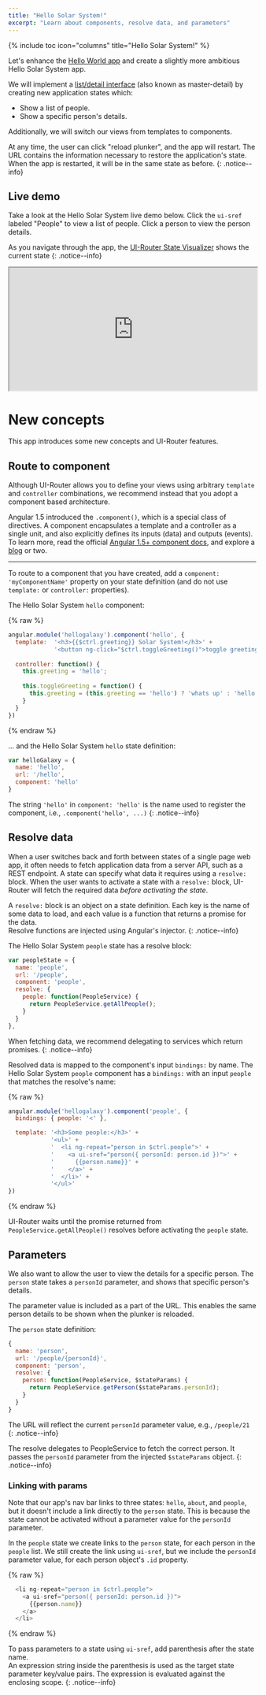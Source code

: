 ```yaml
---
title: "Hello Solar System!"
excerpt: "Learn about components, resolve data, and parameters"
---
```

{% include toc icon="columns" title="Hello Solar System!" %}

Let's enhance the [Hello World app](/tutorial/ng1/helloworld) and create a slightly more ambitious Hello Solar System app.

We will implement a [list/detail interface](https://en.wikipedia.org/wiki/Master%E2%80%93detail_interface)
(also known as master-detail) by creating new application states which:

- Show a list of people.
- Show a specific person's details.

Additionally, we will switch our views from templates to components.

At any time, the user can click "reload plunker", and the app will restart.
The URL contains the information necessary to restore the application's state.
When the app is restarted, it will be in the same state as before.
{: .notice--info}

## Live demo

Take a look at the Hello Solar System live demo below.
Click the `ui-sref` labeled "People" to view a list of people.
Click a person to view the person details.

As you navigate through the app, the [UI-Router State Visualizer](https://github.com/ui-router/visualizer) shows
the current state
{: .notice--info}

<iframe style="width: 100%; height: 250px;" src="http://embed.plnkr.co/2SSO4Y/" frameborder="1" allowfullscren="allowfullscren"></iframe>

<br>

# New concepts

This app introduces some new concepts and UI-Router features.

## Route to component

Although UI-Router allows you to define your views using arbitrary `template` and `controller` combinations, we
recommend instead that you adopt a component based architecture.

Angular 1.5 introduced the `.component()`, which is a special class of directives.
A component encapsulates a template and a controller as a single unit, and also explicitly defines its
inputs (data) and outputs (events).
To learn more, read the official [Angular 1.5+ component docs](https://docs.angularjs.org/guide/component),
and explore a [blog](https://toddmotto.com/exploring-the-angular-1-5-component-method) or two.

---

To route to a component that you have created, add a `component: 'myComponentName'`
property on your state definition (and do not use `template:` or `controller:` properties).

The Hello Solar System `hello` component:

{% raw %}
```js
angular.module('hellogalaxy').component('hello', {
  template:  '<h3>{{$ctrl.greeting}} Solar System!</h3>' +
             '<button ng-click="$ctrl.toggleGreeting()">toggle greeting</button>',
           
  controller: function() {
    this.greeting = 'hello';
  
    this.toggleGreeting = function() {
      this.greeting = (this.greeting == 'hello') ? 'whats up' : 'hello'
    }
  }
})
```
{% endraw %}

... and the Hello Solar System `hello` state definition:

```js
var helloGalaxy = {
  name: 'hello',
  url: '/hello',
  component: 'hello'
}
```

The string `'hello'` in `component: 'hello'` is the name used to register the component, i.e., `.component('hello', ...)`
{: .notice--info}

## Resolve data

When a user switches back and forth between states of a single page web app, it often needs to fetch
application data from a server API, such as a REST endpoint.
A state can specify what data it requires using a `resolve:` block.
When the user wants to activate a state with a `resolve:` block,
UI-Router will fetch the required data *before activating the state*.

A `resolve:` block is an object on a state definition.  Each key is the name of some data to load, and each value
is a function that returns a promise for the data.  
Resolve functions are injected using Angular's injector.
{: .notice--info}

The Hello Solar System `people` state has a resolve block:

```js
var peopleState = {
  name: 'people',
  url: '/people',
  component: 'people',
  resolve: {
    people: function(PeopleService) {
      return PeopleService.getAllPeople();
    }
  }
},
```

When fetching data, we recommend delegating to services which return promises.
{: .notice--info}

Resolved data is mapped to the component's input `bindings:` by name.
The Hello Solar System `people` component has a `bindings:` with an input `people` that matches the resolve's name:

{% raw %}
```js
angular.module('hellogalaxy').component('people', {
  bindings: { people: '<' },

  template: '<h3>Some people:</h3>' +
            '<ul>' +
            '  <li ng-repeat="person in $ctrl.people">' +
            '    <a ui-sref="person({ personId: person.id })">' +
            '      {{person.name}}' +
            '    </a>' +
            '  </li>' +
            '</ul>'
})
```
{% endraw %}

UI-Router waits until the promise returned from `PeopleService.getAllPeople()` resolves before activating the `people` state.

## Parameters

We also want to allow the user to view the details for a specific person.
The `person` state takes a `personId` parameter, and shows that specific person's details.

The parameter value is included as a part of the URL.
This enables the same person details to be shown when the plunker is reloaded.

The `person` state definition:

```js
{
  name: 'person',
  url: '/people/{personId}',
  component: 'person',
  resolve: {
    person: function(PeopleService, $stateParams) {
      return PeopleService.getPerson($stateParams.personId);
    }
  }
}
```

The URL will reflect the current `personId` parameter value, e.g., `/people/21`
{: .notice--info}

The resolve delegates to PeopleService to fetch the correct person.
It passes the `personId` parameter from the injected `$stateParams` object.
{: .notice--info}

### Linking with params

Note that our app's nav bar links to three states: `hello`, `about`, and `people`,
but it doesn't include a link directly to the `person` state.
This is because the state cannot be activated without a parameter value for the `personId` parameter.

In the `people` state we create links to the `person` state, for each person in the `people` list.
We still create the link using `ui-sref`, but we include the `personId` parameter value, for each person object's `.id` property.

{% raw %}
```js
  <li ng-repeat="person in $ctrl.people">
    <a ui-sref="person({ personId: person.id })">
      {{person.name}}
    </a>
  </li>
```
{% endraw %}

To pass parameters to a state using `ui-sref`, add parenthesis after the state name.  
An expression string inside the parenthesis is used as the target state parameter key/value pairs.
The expression is evaluated against the enclosing scope.
{: .notice--info}

